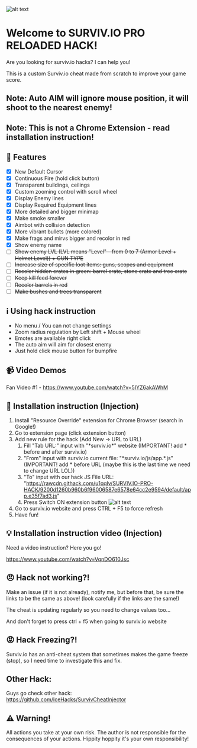 ![alt text](https://cdn.jsdelivr.net/gh/u1qqlv/SURVIV.IO-PRO-HACK/screenshot.png "Survivio Banner")

# Welcome to SURVIV.IO PRO RELOADED HACK!
Are you looking for surviv.io hacks? I can help you!

This is a custom Surviv.io cheat made from scratch to improve your game score.


## Note: Auto AIM will ignore mouse position, it will shoot to the nearest enemy!
## Note: This is not a Chrome Extension - read installation instruction!

## :gift: Features

- [x] New Default Cursor
- [x] Continuous Fire (hold click button)
- [x] Transparent buildings, ceilings
- [x] Custom zooming control with scroll wheel
- [x] Display Enemy lines
- [x] Display Required Equipment lines
- [x] More detailed and bigger minimap
- [x] Make smoke smaller
- [x] Aimbot with collision detection
- [x] More vibrant bullets (more colored)
- [x] Make frags and mirvs bigger and recolor in red
- [X] Show enemy name
- [ ] ~~Show enemy LVL (LVL means "Level" - from 0 to 7 (Armor Level + Helmet Level)) + GUN TYPE~~
- [ ] ~~Increase size of specific loot items: guns, scopes and equipment~~
- [ ] ~~Recolor hidden crates in green: barrel crate, stone crate and tree crate~~
- [ ] ~~Keep kill feed forever~~
- [ ] ~~Recolor barrels in red~~
- [ ] ~~Make bushes and trees transparent~~

## :information_source: Using hack instruction

- No menu / You can not change settings
- Zoom radius regulation by Left shift + Mouse wheel
- Emotes are available right click
- The auto aim will aim for closest enemy
- Just hold click mouse button for bumpfire


## :video_camera: Video Demos
Fan Video #1 - https://www.youtube.com/watch?v=5IYZ6akAWhM


## :wrench: Installation instruction (Injection)

1. Install "Resource Override" extension for Chrome Browser (search in Google!)
2. Go to extension page (click extension button)
3. Add new rule for the hack (Add New -> URL to URL)
    1. Fill "Tab URL:" input with "\*surviv.io\*" website (IMPORTANT! add \* before and after surviv.io)
    2. "From" input with surviv.io current file: "\*surviv.io/js/app.*.js" (IMPORTANT! add \* before URL (maybe this is the last time we need to change URL LOL))
    3. "To" input with our hack JS File URL: "https://rawcdn.githack.com/u1qqlv/SURVIV.IO-PRO-HACK/9200d1260b960b6f96006587e6578e64cc2e9594/default/app.e35f7ad3.js"
    4. Press Switch ON extension button 
    ![alt text](https://cdn.jsdelivr.net/gh/u1qqlv/SURVIV.IO-PRO-HACK/resource-override.png "Extension settings")
4. Go to surviv.io website and press CTRL + F5 to force refresh
5. Have fun!

## :bulb: Installation instruction video (Injection)

Need a video instruction? Here you go! 

https://www.youtube.com/watch?v=VqnDO610Jsc

## :angry: Hack not working?!
Make an issue (if it is not already), notify me, but before that,
be sure the links to be the same as above! (look carefully if the links are the same!)

The cheat is updating regularly so you need to change values too...

And don't forget to press ctrl + f5 when going to surviv.io website

## :rage: Hack Freezing?!
Surviv.io has an anti-cheat system that sometimes makes the game freeze (stop), so I need time to investigate this and fix.

## Other Hack: 
Guys go check other hack: https://github.com/IceHacks/SurvivCheatInjector

## :warning: Warning!
All actions you take at your own risk. The author is not responsible for the consequences of your actions.
Hippity hoppity it's your own responsibility!
